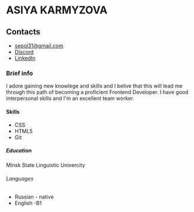 
# ASIYA KARMYZOVA 
## Contacts
*  sepol31@gmail.com
* [Discord](asiyakarmyzova)
* [LinkedIn](https://www.linkedin.com/in/asiya-karmyzova-461a83205/?lipi=urn%3Ali%3Apage%3Ad_flagship3_feed%3BikOev1xpR1%2B2WXTYZRfaDw%3D%3D)
### Brief info
I adore gaining new knowlege and skills and I belive that this will lead me through this path of becoming a proficient Frontend Developer. I have good interpersonal skills and I'm an excellent team worker.
#### Skills
+ CSS
+ HTML5
+ Git
##### Education
Minsk State Linguistic Univercity
###### Languages
- Russian - native
- English -B1

